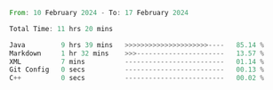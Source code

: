 <!--<div align=center><img src="https://leetcard.jacoblin.cool/CalvinWan0101"></div>-->

<!--START_SECTION:waka-->

```rust
From: 10 February 2024 - To: 17 February 2024

Total Time: 11 hrs 20 mins

Java         9 hrs 39 mins   >>>>>>>>>>>>>>>>>>>>>----   85.14 %
Markdown     1 hr 32 mins    >>>----------------------   13.57 %
XML          7 mins          -------------------------   01.14 %
Git Config   0 secs          -------------------------   00.13 %
C++          0 secs          -------------------------   00.02 %
```

<!--END_SECTION:waka-->
